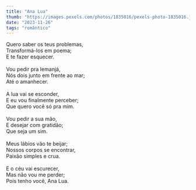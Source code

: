 ```yaml
---
title: "Ana Lua"
thumb: "https://images.pexels.com/photos/1835016/pexels-photo-1835016.jpeg"
date: "2023-11-26"
tags: "romântico"
---
```

Quero saber os teus problemas,  
Transformá-los em poema;  
E te fazer esquecer.  
<br />
Vou pedir pra Iemanjá,  
Nós dois junto em frente ao mar;  
Até o amanhecer.  
<br />
A lua vai se esconder,  
E eu vou finalmente perceber;  
Que quero você só pra mim.  
<br />
Vou pedir a sua mão,  
E desejar com gratidão;  
Que seja um sim.  
<br />
Meus lábios vão te beijar;  
Nossos corpos se encontrar,  
Paixão simples e crua.  
<br />
E o céu vai escurecer,  
Mas não vou me perder;  
Pois tenho você, Ana Lua.  

